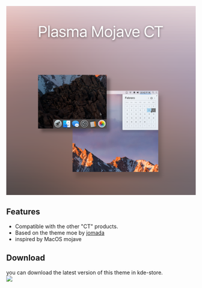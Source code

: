 ![MojaveCT](https://github.com/zayronxio/Plasma-MojaveCT/blob/master/preview/rect888.png?raw=true)
## Features
- Compatible with the other "CT" products.
- Based on the theme moe by [jomada](https://www.opendesktop.org/u/jomada/)
- inspired by MacOS mojave


## Download

you can download the latest version of this theme in kde-store.
  </br>
[<img src="https://raw.github.com/zayronxio/Plasma-MojaveCT/master/preview/download-kde-store.svg?sanitize=true">](https://www.opendesktop.org/p/1289021/)




